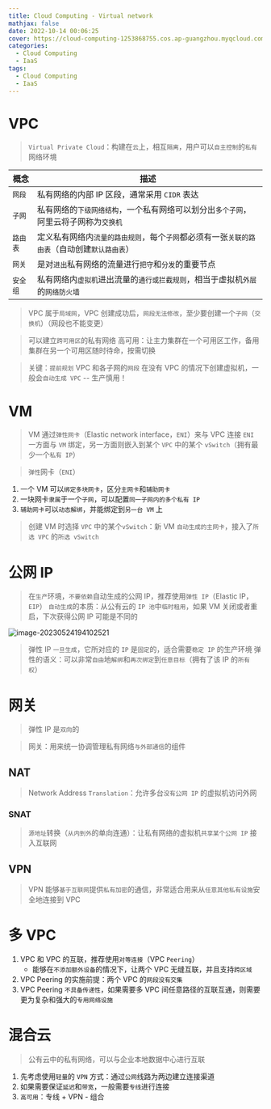 ```yaml
---
title: Cloud Computing - Virtual network
mathjax: false
date: 2022-10-14 00:06:25
cover: https://cloud-computing-1253868755.cos.ap-guangzhou.myqcloud.com/aws-vpc.jpg
categories:
  - Cloud Computing
  - IaaS
tags:
  - Cloud Computing
  - IaaS
---
```


# VPC

> `Virtual Private Cloud`：构建在`云`上，相互`隔离`，用户可以`自主控制`的`私有`网络环境

| 概念     | 描述                                                         |
| -------- | ------------------------------------------------------------ |
| `网段`   | 私有网络的内部 IP 区段，通常采用 `CIDR` 表达                 |
| `子网`   | 私有网络的`下级网络结构`，一个私有网络可以划分出`多个子网`，阿里云将子网称为`交换机` |
| `路由表` | 定义私有网络内`流量的路由规则`，每个`子网`都必须有一张`关联的路由表`（自动创建`默认路由表`） |
| `网关`   | 是对`进出`私有网络的流量进行`把守`和`分发`的重要节点         |
| `安全组` | 私有网络内`虚拟机`进出流量的`通行或拦截规则`，相当于虚拟机`外层`的`网络防火墙` |

<!-- more -->

> VPC 属于`局域网`，VPC 创建成功后，`网段无法修改`，至少要创建一个`子网`（`交换机`）（网段也不能变更）

> 可以建立`跨可用区`的私有网络
> 高可用：让主力集群在一个可用区工作，备用集群在另一个可用区随时待命，按需切换

> 关键：`提前规划` VPC 和各子网的`网段`
> 在没有 VPC 的情况下创建虚拟机，一般会`自动生成 VPC` -- 生产慎用！

# VM

> VM 通过`弹性网卡`（Elastic network interface，`ENI`）来与 VPC 连接
> `ENI` 一方面与 `VM` 绑定，另一方面则嵌入到某个 `VPC` 中的某个 `vSwitch`（拥有最少一个`私有 IP`）

> `弹性`网卡（`ENI`）

1. 一个 VM 可以`绑定多块网卡`，区分`主网卡`和`辅助网卡`
2. 一块网卡`隶属`于一个`子网`，可以配置`同一子网内的多个私有 IP`
3. `辅助网卡`可以`动态解绑`，并能绑定到`另一台 VM` 上

> 创建 VM 时选择 `VPC` 中的某个`vSwitch`：新 VM `自动生成的主网卡`，接入了`所选 VPC` 的`所选 vSwitch`

# 公网 IP

> 在`生产`环境，`不要依赖`自动生成的公网 IP，推荐使用`弹性 IP`（Elastic IP，`EIP`）
> `自动生成`的本质：从公有云的 `IP 池`中`临时租用`，如果 VM 关闭或者重启，下次获得公网 IP 可能是不同的

![image-20230524194102521](https://cloud-computing-1253868755.cos.ap-guangzhou.myqcloud.com/image-20230524194102521.png)

> 弹性 IP `一旦生成`，它所对应的 `IP` 是`固定`的，适合需要`稳定 IP` 的生产环境
> 弹性的语义：可以非常`自由`地`解绑`和`再次绑定`到`任意目标`（拥有了该 IP 的`所有权`）

# 网关

> 弹性 IP 是`双向`的

> 网关：用来统一协调管理私有网络`与外部通信`的组件

## NAT

> Network Address `Translation`：允许多台`没有公网 IP` 的虚拟机访问外网

### SNAT

> `源地址`转换（`从内到外`的单向连通）：让私有网络的虚拟机`共享某个公网 IP` 接入互联网

## VPN

> VPN 能够`基于互联网`提供`私有加密`的通信，非常适合用来从`任意其他私有设施`安全地连接到 VPC

# 多 VPC

1. VPC 和 VPC 的互联，推荐使用`对等连接`（VPC `Peering`）	
   - 能够在`不添加额外设备`的情况下，让两个 VPC 无缝互联，并且支持`跨区域`
2. VPC Peering 的实施前提：两个 VPC 的`网段没有交集`
3. VPC Peering `不具备传递性`，如果需要多 VPC 间任意路径的互联互通，则需要更为复杂和强大的`专用网络设施`

# 混合云

> 公有云中的私有网络，可以与企业本地数据中心进行互联

1. 先考虑使用`轻量`的 `VPN` 方式：通过`公网`线路为两边建立连接渠道
2. 如果需要保证`延迟`和`带宽`，一般需要`专线`进行连接
3. `高可用`：专线 + VPN - 组合













